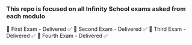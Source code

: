 ### This repo is focused on all Infinity School exams asked from each modulo ###

🚀 First Exam - Delivered ✅
🚀 Second Exam - Delivered ✅
🚀 Third Exam - Delivered ✅
🚀 Fourth Exam - Delivered ✅
